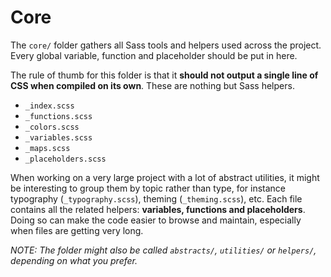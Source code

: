# Core

The `core/` folder gathers all Sass tools and helpers used across the project. Every global variable, function and placeholder should be put in here.

The rule of thumb for this folder is that it **should not output a single line of CSS when compiled on its own**. These are nothing but Sass helpers.

- `_index.scss`
- `_functions.scss`
- `_colors.scss`
- `_variables.scss`
- `_maps.scss`
- `_placeholders.scss`

When working on a very large project with a lot of abstract utilities, it might be interesting to group them by topic rather than type, for instance typography (`_typography.scss`), theming (`_theming.scss`), etc. Each file contains all the related helpers: **variables, functions and placeholders**. Doing so can make the code easier to browse and maintain, especially when files are getting very long.

*NOTE: The folder might also be called `abstracts/`, `utilities/` or `helpers/`, depending on what you prefer.*
